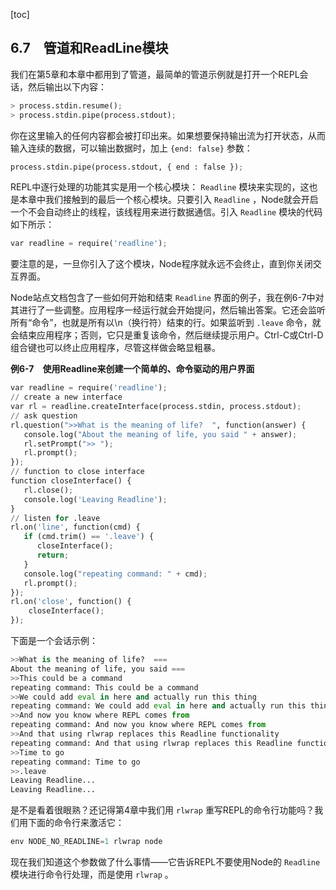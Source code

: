 [toc]

## 6.7　管道和ReadLine模块

我们在第5章和本章中都用到了管道，最简单的管道示例就是打开一个REPL会话，然后输出以下内容：

```python
> process.stdin.resume();
> process.stdin.pipe(process.stdout);
```

你在这里输入的任何内容都会被打印出来。如果想要保持输出流为打开状态，从而输入连续的数据，可以输出数据时，加上 `{end: false}` 参数：

```python
process.stdin.pipe(process.stdout, { end : false });
```

REPL中逐行处理的功能其实是用一个核心模块： `Readline` 模块来实现的，这也是本章中我们接触到的最后一个核心模块。只要引入 `Readline` ，Node就会开启一个不会自动终止的线程，该线程用来进行数据通信。引入 `Readline` 模块的代码如下所示：

```python
var readline = require('readline');
```

要注意的是，一旦你引入了这个模块，Node程序就永远不会终止，直到你关闭交互界面。

Node站点文档包含了一些如何开始和结束 `Readline` 界面的例子，我在例6-7中对其进行了一些调整。应用程序一经运行就会开始提问，然后输出答案。它还会监听所有“命令”，也就是所有以\n（换行符）结束的行。如果监听到 `.leave` 命令，就会结束应用程序；否则，它只是重复该命令，然后继续提示用户。Ctrl-C或Ctrl-D组合键也可以终止应用程序，尽管这样做会略显粗暴。

**例6-7　使用Readline来创建一个简单的、命令驱动的用户界面**

```python
var readline = require('readline');
// create a new interface
var rl = readline.createInterface(process.stdin, process.stdout);
// ask question
rl.question(">>What is the meaning of life?  ", function(answer) {
   console.log("About the meaning of life, you said " + answer);
   rl.setPrompt(">> ");
   rl.prompt();
}); 
// function to close interface
function closeInterface() {
   rl.close(); 
   console.log('Leaving Readline');
}
// listen for .leave
rl.on('line', function(cmd) {
   if (cmd.trim() == '.leave') {
      closeInterface();
      return;
   }
   console.log("repeating command: " + cmd);
   rl.prompt();
}); 
rl.on('close', function() {
    closeInterface();
});
```

下面是一个会话示例：

```python
>>What is the meaning of life?  ===
About the meaning of life, you said ===
>>This could be a command
repeating command: This could be a command
>>We could add eval in here and actually run this thing
repeating command: We could add eval in here and actually run this thing
>>And now you know where REPL comes from
repeating command: And now you know where REPL comes from
>>And that using rlwrap replaces this Readline functionality
repeating command: And that using rlwrap replaces this Readline functionality
>>Time to go
repeating command: Time to go
>>.leave
Leaving Readline...
Leaving Readline...
```

是不是看着很眼熟？还记得第4章中我们用 `rlwrap` 重写REPL的命令行功能吗？我们用下面的命令行来激活它：

```python
env NODE_NO_READLINE=1 rlwrap node
```

现在我们知道这个参数做了什么事情——它告诉REPL不要使用Node的 `Readline` 模块进行命令行处理，而是使用 `rlwrap` 。



